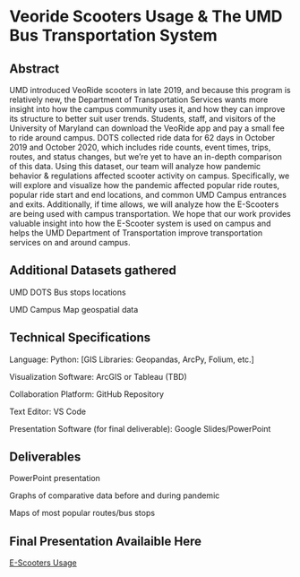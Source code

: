 
# Veoride Scooters Usage & The UMD Bus Transportation System


## Abstract 

UMD introduced VeoRide scooters in late 2019, and because this program is relatively new, the Department of Transportation Services wants more insight into how the campus community uses it, and how they can improve its structure to better suit user trends. Students, staff, and visitors of the University of Maryland can download the VeoRide app and pay a small fee to ride around campus. DOTS collected ride data for 62 days in October 2019 and October 2020, which includes ride counts, event times, trips, routes, and status changes, but we’re yet to have an in-depth comparison of this data. Using this dataset, our team will analyze how pandemic behavior & regulations affected scooter activity on campus. Specifically, we will explore and visualize how the pandemic affected popular ride routes, popular ride start and end locations, and common UMD Campus entrances and exits. Additionally, if time allows, we will analyze how the E-Scooters are being used with campus transportation. We hope that our work provides valuable insight into how the E-Scooter system is used on campus and helps the UMD Department of Transportation improve transportation services on and around campus.


## Additional Datasets gathered

UMD DOTS Bus stops locations

UMD Campus Map geospatial data

## Technical Specifications 
Language: Python: [GIS Libraries: Geopandas, ArcPy, Folium, etc.]

Visualization Software: ArcGIS or Tableau (TBD)

Collaboration Platform: GitHub Repository

Text Editor: VS Code

Presentation Software (for final deliverable): Google Slides/PowerPoint

## Deliverables
PowerPoint presentation 

Graphs of comparative data before and during pandemic

Maps of most popular routes/bus stops

## Final Presentation Availaible Here 

[E-Scooters Usage](https://github.com/AntoineMik/UMD-Veoride-Transportation-Usage/files/7834803/E-Scooters.Presentation.FINAL.pptx.pdf)
